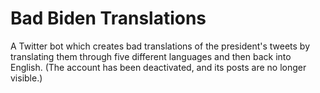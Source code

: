 # Bad Biden Translations
A Twitter bot which creates bad translations of the president's tweets by translating them through five different languages and then back into English. (The account has been deactivated, and its posts are no longer visible.)
